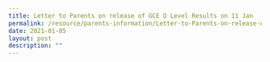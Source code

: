 ```yaml
---
title: Letter to Parents on release of GCE O Level Results on 11 Jan
permalink: /resource/parents-information/Letter-to-Parents-on-release-of-GCE-O-Level-Results-on-11-Jan
date: 2021-01-05
layout: post
description: ""
---
```

